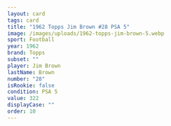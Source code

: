 ```yaml
---
layout: card
tags: card
title: "1962 Topps Jim Brown #28 PSA 5"
image: /images/uploads/1962-topps-jim-brown-5.webp
sport: Football
year: 1962
brand: Topps
subset: ""
player: Jim Brown
lastName: Brown
number: "28"
isRookie: false
condition: PSA 5
value: 322
displayCase: ""
order: 10
---
```

